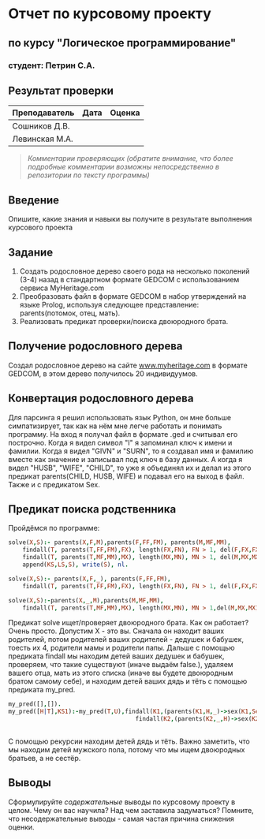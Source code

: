 # Отчет по курсовому проекту
## по курсу "Логическое программирование"

### студент: Петрин С.А.

## Результат проверки

| Преподаватель     | Дата         |  Оценка       |
|-------------------|--------------|---------------|
| Сошников Д.В. |              |               |
| Левинская М.А.|              |               |

> *Комментарии проверяющих (обратите внимание, что более подробные комментарии возможны непосредственно в репозитории по тексту программы)*

## Введение

Опишите, какие знания и навыки вы получите в результате выполнения курсового проекта

## Задание

 1. Создать родословное дерево своего рода на несколько поколений (3-4) назад в стандартном формате GEDCOM с использованием сервиса MyHeritage.com 
 2. Преобразовать файл в формате GEDCOM в набор утверждений на языке Prolog, используя следующее представление: parents(потомок, отец, мать).
 3. Реализовать предикат проверки/поиска двоюродного брата.
 

## Получение родословного дерева

Создал родословное дерево на сайте www.myheritage.com в формате GEDCOM, в этом дерево получилось 20 индивидуумов. 

## Конвертация родословного дерева

Для парсинга я решил использовать язык Python, он мне больше симпатизирует, так как на нём мне легче работать и понимать программу. На вход я получал файл в формате .ged и считывал его построчно. Когда я видел символ "I" я запоминал ключ к имени и фамилии. Когда я видел "GIVN" и "SURN", то я создавал имя и фамилию вместе как значение и записывал под ключ в базу данных. А когда я видел "HUSB", "WIFE", "CHILD", то уже я объединял их и делал из этого предикат parents(CHILD, HUSB, WIFE) и подавал его на выход в файл. Также и с предикатом Sex.

## Предикат поиска родственника

Пройдёмся по программе:

```prolog
solve(X,S):- parents(X,F,M),parents(F,FF,FM), parents(M,MF,MM),
    findall(T, parents(T,FF,FM),FX), length(FX,FN), FN > 1, del(F,FX,FX1), my_pred(FX1,KS),
    findall(T, parents(T,MF,MM),MX), length(MX,MN), MN > 1, del(M,MX,MX1), my_pred(MX1,LS),
    append(KS,LS,S), write(S), nl.

solve(X,S):- parents(X,F,_), parents(F,FF,FM),
    findall(T, parents(T,FF,FM),FX), length(FX,FN), FN > 1, del(F,FX,FX1), my_pred(FX1,S), write(S), nl.

solve(X,S):-parents(X,_,M),parents(M,MF,MM),
    findall(T, parents(T,MF,MM),MX), length(MX,MN), MN > 1,del(M,MX,MX1), my_pred(MX1,S), write(S), nl.
```

Предикат solve ищет/проверяет двоюродного брата. Как он работает? Очень просто. Допустим X - это вы. Сначала он находит ваших родителей, потом родителей ваших родителей - дедушек и бабушек, тоесть их 4, родители мамы и родители папы. Дальше с помощью предиката findall мы находим детей ваших дедушек и бабушек, проверяем, что такие существуют (иначе выдаём false.), удаляем вашего отца, мать из этого списка (иначе вы будете двоюродным братом самому себе), и находим детей ваших дядь и тёть с помощью предиката my_pred.

```prolog
my_pred([],[]).
my_pred([H|T],KS1):-my_pred(T,U),findall(K1,(parents(K1,H,_)->sex(K1,Sex) -> Sex == 'm'),KS1),
                                    findall(K2,(parents(K2,_,H)->sex(K2,Sex) -> Sex == 'm'),KS2),
                                                                             append(KS1,KS2,KS), append(KS,U,KS1).
```
С помощью рекурсии находим детей дядь и тёть. Важно заметить, что мы находим детей мужского пола, потому что мы ищем двоюродных братьев, а не сестёр. 

## Выводы

Сформулируйте *содержательные* выводы по курсовому проекту в целом. Чему он вас научила? 
Над чем заставила задуматься? Помните, что несодержательные выводы -
самая частая причина снижения оценки.
